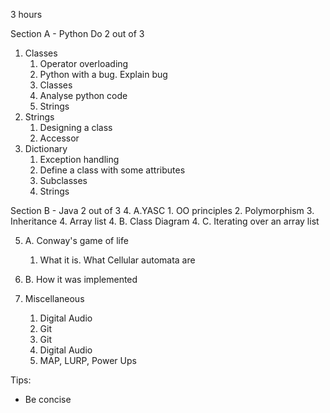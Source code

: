 3 hours

Section A - Python Do 2 out of 3

1. Classes
	1. Operator overloading
	2. Python with a bug. Explain bug
	3. Classes
	4. Analyse python code
	5. Strings
2. Strings
	1. Designing a class
	2. Accessor
3. Dictionary
	1. Exception handling
	2. Define a class with some attributes
	3. Subclasses 
	4. Strings
	
Section B - Java 2 out of 3
4.  A.YASC
	1. OO principles
	2. Polymorphism
	3. Inheritance
	4. Array list
4. B. Class Diagram
4. C. Iterating over an array list

5. A. Conway's game of life
	1. What it is. What Cellular automata are
5. B. How it was implemented

6. Miscellaneous
	1. Digital Audio
	2. Git
	3. Git
	4. Digital Audio
	5. MAP, LURP, Power Ups

Tips:
- Be concise